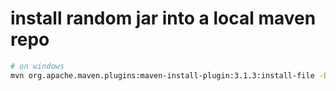 # install random jar into a local maven repo


```bash
# on windows
mvn org.apache.maven.plugins:maven-install-plugin:3.1.3:install-file -Dfile=".\lib\krpc-java-0.5.4.jar" -DgroupId="krpc" -DartifactId="krpc-java" -Dversion="0.5.4" -Dpackaging="jar" -DlocalRepositoryPath=".\repo"
```